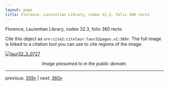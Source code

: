 ```yaml
---
layout: page
title: Florence, Laurentian Library, codex 32.3, folio 360 recto
---
```


Florence, Laurentian Library, codex 32.3, folio 360 recto

Cite this object as `urn:cite2:citelaur:laur32pages.v1:360r`.  The full image is linked to a citation tool you can use to cite regions of the image.

[![laur32_3_0727](http://www.homermultitext.org/iipsrv?IIIF=/project/homer/pyramidal/deepzoom/citelaur/laur32imgs/v1/laur32_3_0727.tif/full/800,/0/default.jpg)](http://www.homermultitext.org/ict2/?urn=urn:cite2:citelaur:laur32imgs.v1:laur32_3_0727) 

<p style="text-align: center; font-style: italic;">Image presumed to in the public domain.</p>

---

previous: [359v](../359v/) | next: [360v](../360v/)
